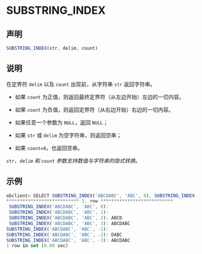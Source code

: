 SUBSTRING_INDEX
====================================



声明
-----------------------

```javascript
SUBSTRING_INDEX(str, delim, count)
```



说明
-----------------------

在定界符 `delim` 以及 `count` 出现前，从字符串 `str` 返回字符串。

* 如果 `count` 为正值，则返回最终定界符（从左边开始）左边的一切内容。



* 如果 `count` 为负值，则返回定界符（从右边开始）右边的一切内容。



* 如果任意一个参数为 `NULL`，返回 `NULL`；



* 如果 `str` 或 `delim` 为空字符串，则返回空串；



* 如果 `count=0`，也返回空串。






*`str`、`delim` 和 `count` 参数支持数值与字符串的隐式转换。*

示例
-----------------------

```javascript
obclient> SELECT SUBSTRING_INDEX('ABCDABC', 'ABC', 0), SUBSTRING_INDEX('ABCDABC', 'ABC', 1), SUBSTRING_INDEX('ABCDABC', 'ABC', 2), SUBSTRING_INDEX('ABCDABC', 'ABC', 3), SUBSTRING_INDEX('ABCDABC', 'ABC', -1), SUBSTRING_INDEX('ABCDABC', 'ABC', -2), SUBSTRING_INDEX('ABCDABC', 'ABC', -3)\G
*************************** 1. row ***************************
 SUBSTRING_INDEX('ABCDABC', 'ABC', 0):
 SUBSTRING_INDEX('ABCDABC', 'ABC', 1):
 SUBSTRING_INDEX('ABCDABC', 'ABC', 2): ABCD
 SUBSTRING_INDEX('ABCDABC', 'ABC', 3): ABCDABC
SUBSTRING_INDEX('ABCDABC', 'ABC', -1):
SUBSTRING_INDEX('ABCDABC', 'ABC', -2): DABC
SUBSTRING_INDEX('ABCDABC', 'ABC', -3): ABCDABC
1 row in set (0.00 sec)
```

